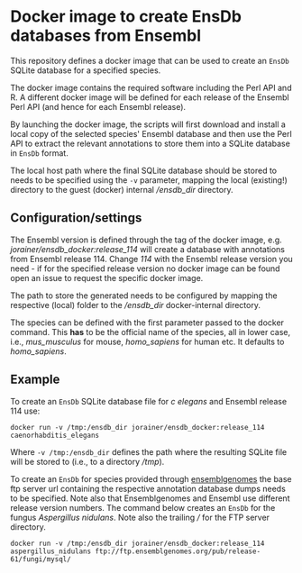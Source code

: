 # Docker image to create EnsDb databases from Ensembl

This repository defines a docker image that can be used to create an `EnsDb`
SQLite database for a specified species.

The docker image contains the required software including the Perl API and
R. A different docker image will be defined for each release of the Ensembl Perl
API (and hence for each Ensembl release).

By launching the docker image, the scripts will first download and install a
local copy of the selected species' Ensembl database and then use the Perl API
to extract the relevant annotations to store them into a SQLite database in
`EnsDb` format.

The local host path where the final SQLite database should be stored to needs to
be specified using the `-v` parameter, mapping the local (existing!) directory
to the guest (docker) internal */ensdb_dir* directory.

## Configuration/settings

The Ensembl version is defined through the tag of the docker image,
e.g. *jorainer/ensdb_docker:release_114* will create a database with annotations
from Ensembl release 114. Change *114* with the Ensembl release version you
need - if for the specified release version no docker image can be found open an
issue to request the specific docker image.

The path to store the generated needs to be configured by mapping the respective
(local) folder to the */ensdb_dir* docker-internal directory.

The species can be defined with the first parameter passed to the docker
command. This **has** to be the official name of the species, all in lower case,
i.e., *mus_musculus* for mouse, *homo_sapiens* for human etc. It defaults to
*homo_sapiens*.

## Example

To create an `EnsDb` SQLite database file for *c elegans* and Ensembl release
114 use:

```
docker run -v /tmp:/ensdb_dir jorainer/ensdb_docker:release_114 caenorhabditis_elegans
```

Where `-v /tmp:/ensdb_dir` defines the path where the resulting SQLite file will
be stored to (i.e., to a directory */tmp*).

To create an `EnsDb` for species provided through
[ensemblgenomes](https://ensemblgenomes.org/) the base ftp server url containing
the respective annotation database dumps needs to be specified. Note also that
Ensemblgenomes and Ensembl use different release version numbers. The command
below creates an `EnsDb` for the fungus *Aspergillus nidulans*. Note also the
trailing */* for the FTP server directory.

```
docker run -v /tmp:/ensdb_dir jorainer/ensdb_docker:release_114
aspergillus_nidulans ftp://ftp.ensemblgenomes.org/pub/release-61/fungi/mysql/
```
